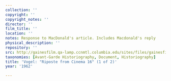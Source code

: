 ```yaml
---
collection: ''
copyright: ''
copyright_notes: ''
director: ''
film_title: ''
location: ''
notes: Response to MacDonald's article. Includes Macdonald's reply
physical_description: ''
repository: ''
src: http://gainesfilm.qa-lamp.ccnmtl.columbia.edu/sites/files/gainesfilm/images/vogel_esquire1.jpg
taxonomies: [Avant-Garde Historiography, Document, Historiography]
title: 'Vogel: "Riposte from Cinema 16" (1 of 2)'
year: '1962'

---
```

